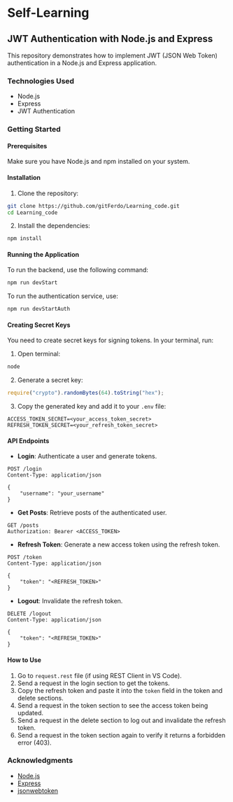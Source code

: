 # Self-Learning

## JWT Authentication with Node.js and Express

This repository demonstrates how to implement JWT (JSON Web Token) authentication in a Node.js and Express application.

### Technologies Used

- Node.js
- Express
- JWT Authentication

### Getting Started

#### Prerequisites

Make sure you have Node.js and npm installed on your system.

#### Installation

1. Clone the repository:

```sh
git clone https://github.com/gitFerdo/Learning_code.git
cd Learning_code
```

2. Install the dependencies:

```sh
npm install
```

#### Running the Application

To run the backend, use the following command:

```sh
npm run devStart
```

To run the authentication service, use:

```sh
npm run devStartAuth
```

#### Creating Secret Keys

You need to create secret keys for signing tokens. In your terminal, run:

1. Open terminal:

```sh
node
```

2. Generate a secret key:

```js
require("crypto").randomBytes(64).toString("hex");
```

3. Copy the generated key and add it to your `.env` file:

```
ACCESS_TOKEN_SECRET=<your_access_token_secret>
REFRESH_TOKEN_SECRET=<your_refresh_token_secret>
```

#### API Endpoints

- **Login**: Authenticate a user and generate tokens.

```http
POST /login
Content-Type: application/json

{
    "username": "your_username"
}
```

- **Get Posts**: Retrieve posts of the authenticated user.

```http
GET /posts
Authorization: Bearer <ACCESS_TOKEN>
```

- **Refresh Token**: Generate a new access token using the refresh token.

```http
POST /token
Content-Type: application/json

{
    "token": "<REFRESH_TOKEN>"
}
```

- **Logout**: Invalidate the refresh token.

```http
DELETE /logout
Content-Type: application/json

{
    "token": "<REFRESH_TOKEN>"
}
```

#### How to Use

1. Go to `request.rest` file (if using REST Client in VS Code).
2. Send a request in the login section to get the tokens.
3. Copy the refresh token and paste it into the `token` field in the token and delete sections.
4. Send a request in the token section to see the access token being updated.
5. Send a request in the delete section to log out and invalidate the refresh token.
6. Send a request in the token section again to verify it returns a forbidden error (403).

### Acknowledgments

- [Node.js](https://nodejs.org/)
- [Express](https://expressjs.com/)
- [jsonwebtoken](https://github.com/auth0/node-jsonwebtoken)
